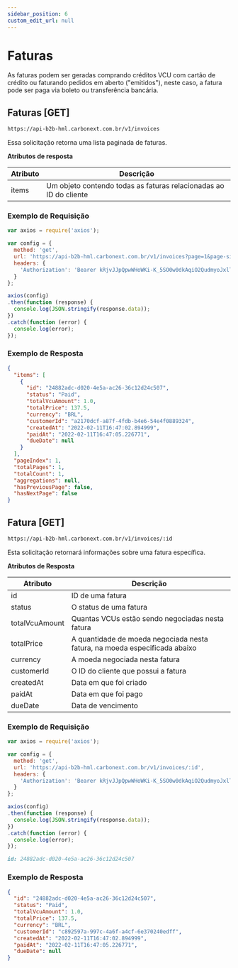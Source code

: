 ```yaml
---
sidebar_position: 6
custom_edit_url: null
---
```


# Faturas

As faturas podem ser geradas comprando créditos VCU com cartão de crédito ou faturando pedidos em aberto ("emitidos"), neste caso, a fatura pode ser paga via boleto ou transferência bancária.

<!-- ## Faturas [POST]

```md title="BASE URL"
https://api-b2b.carbonext.com.br/v1/invoices
```

Esta requisição irá gerar uma fatura, pode ser feita para um pedido específico ou para um grupo em um determinado período de tempo.

**Solicitar atributos**

| Atributo | Descrição |
| ---------------------------- | -------------------------------------------------- ----- |
| ordersIds | ID de um pedido |
| ordersCreatedFrom (opcional) | Data de início para seleção de pedidos dentro de um período de tempo |
| ordersCreatedTo (opcional) | Data final da seleção do pedido |
| vcuAmount	 | O valor da quantidade vcu |
| targetCurrency | A moeda local |

### Exemplo de Requisição

Você pode criar uma fatura de três maneiras diferentes.

Sem `ordersCreatedFrom`, a solicitação usará apenas `ordersIds` para criar a fatura.

```javascript
curl -X POST 'https://api-b2b.carbonext.com.br/v1/invoices' \
    -H 'Content-Type: application/json' \
    -H 'Authorization: Bearer {token}' \
--data-raw '{
    "ordersIds":[
        "f4f7e937-c5ae-4d85-be5f-13ad804c0670"
    ],
    "vcuAmount": 100,
    "targetCurrency":"BRL"
}'
```

Com `ordersCreatedFrom` a solicitação criará uma fatura a partir da data de recebimento até o dia atual.

```javascript
curl -X POST 'https://api-b2b.carbonext.com.br/v1/invoices' \
    -H 'Content-Type: application/json' \
    -H 'Authorization: Bearer {token}' \
--data-raw '{
    "ordersCreatedFrom":"01/01/2022 22:09:40",
    "vcuAmount": 100,
    "targetCurrency":"BRL"
}'
```

Ou se você tiver um intervalo de tempo específico, você pode declarar no atributo `ordersCreatedTo`. Também funciona sem o `ordersCreatedFrom`, desta forma é criada uma fatura para todos os pedidos criados antes da data descrita.

```javascript
curl -X POST 'https://api-b2b.carbonext.com.br/v1/invoices' \
    -H 'Content-Type: application/json' \
    -H 'Authorization: Bearer {token}' \
--data-raw '{
    "ordersCreatedFrom":"01/01/2022 22:09:40",
    "ordersCreatedTo":"05/01/2022 12:00:00",
    "vcuAmount": 100,
    "targetCurrency":"BRL"
}'
```

### Exemplo de Resposta

```json
{
  "id": "3951ae7b-2c3d-4bd8-a05c-7755328413b5",
  "status": "Pending",
  "totalVcuAmount": 60,
  "totalPrice": 4620,
  "currency": "BRL",
  "customerId": "a2170dcf-a87f-4fdb-b4e6-54e4f0889324",
  "orders": [
    {
      "id": "f4f7e937-c5ae-4d85-be5f-13ad804c0670",
      "vcuAmount": 15,
      "vcuUnitPrice": 77,
      "targetCurrency": "BRL",
      "status": "Billed",
      "createdAt": "05/01/2022 22:09:35",
      "notifyCertificateTo": null
    },
    {
      "id": "383e9c41-0283-45fb-b3ba-efe83f4fd1d6",
      "vcuAmount": 15,
      "vcuUnitPrice": 77,
      "targetCurrency": "BRL",
      "status": "Billed",
      "createdAt": "05/01/2022 22:09:44",
      "notifyCertificateTo": null
    },
    {
      "id": "a460ec3c-53be-4ed3-84be-1d10405a43ad",
      "vcuAmount": 15,
      "vcuUnitPrice": 77,
      "targetCurrency": "BRL",
      "status": "Billed",
      "createdAt": "05/01/2022 22:09:39",
      "notifyCertificateTo": null
    },
    {
      "id": "be673ce7-dd7f-4b56-b8cd-410fce4b86c0",
      "vcuAmount": 15,
      "vcuUnitPrice": 77,
      "targetCurrency": "BRL",
      "status": "Billed",
      "createdAt": "05/01/2022 22:09:50",
      "notifyCertificateTo": null
    }
  ]
}
``` -->

## Faturas [GET]

```md title="BASE URL"
https://api-b2b-hml.carbonext.com.br/v1/invoices
```

Essa solicitação retorna uma lista paginada de faturas.

**Atributos de resposta**

| Atributo | Descrição                                                         |
| -------- | ----------------------------------------------------------------- |
| items    | Um objeto contendo todas as faturas relacionadas ao ID do cliente |

### Exemplo de Requisição

```javascript
var axios = require('axios');

var config = {
  method: 'get',
  url: 'https://api-b2b-hml.carbonext.com.br/v1/invoices?page=1&page-size=10&sort-by=totalVcuAmount_desc&filter-by=totalPrice_ge:7000~status_in:Paid-pending~bla',
  headers: { 
    'Authorization': 'Bearer kRjvJJpQpwWHoWKi-K_5SO0w0dkAqiO2QudmyoJxlTI'
  }
};

axios(config)
.then(function (response) {
  console.log(JSON.stringify(response.data));
})
.catch(function (error) {
  console.log(error);
});
```

### Exemplo de Resposta

```json
{
  "items": [
    {
      "id": "24882adc-d020-4e5a-ac26-36c12d24c507",
      "status": "Paid",
      "totalVcuAmount": 1.0,
      "totalPrice": 137.5,
      "currency": "BRL",
      "customerId": "a2170dcf-a87f-4fdb-b4e6-54e4f0889324",
      "createdAt": "2022-02-11T16:47:02.894999",
      "paidAt": "2022-02-11T16:47:05.226771",
      "dueDate": null
    }
  ],
  "pageIndex": 1,
  "totalPages": 1,
  "totalCount": 1,
  "aggregations": null,
  "hasPreviousPage": false,
  "hasNextPage": false
}
```

## Fatura [GET]

```md title="BASE URL"
https://api-b2b-hml.carbonext.com.br/v1/invoices/:id
```

Esta solicitação retornará informações sobre uma fatura específica.

**Atributos de Resposta**

| Atributo       | Descrição                                                                  |
| -------------- | -------------------------------------------------------------------------- |
| id             | ID de uma fatura                                                           |
| status         | O status de uma fatura                                                     |
| totalVcuAmount | Quantas VCUs estão sendo negociadas nesta fatura                           |
| totalPrice     | A quantidade de moeda negociada nesta fatura, na moeda especificada abaixo |
| currency       | A moeda negociada nesta fatura                                             |
| customerId     | O ID do cliente que possui a fatura                                        |
| createdAt      | Data em que foi criado                                                     |
| paidAt         | Data em que foi pago                                                       |
| dueDate        | Data de vencimento                                                         |

### Exemplo de Requisição

```javascript
var axios = require('axios');

var config = {
  method: 'get',
  url: 'https://api-b2b-hml.carbonext.com.br/v1/invoices/:id',
  headers: { 
    'Authorization': 'Bearer kRjvJJpQpwWHoWKi-K_5SO0w0dkAqiO2QudmyoJxlTI'
  }
};

axios(config)
.then(function (response) {
  console.log(JSON.stringify(response.data));
})
.catch(function (error) {
  console.log(error);
});
```

```md title="PATH VARIABLES"
id: 24882adc-d020-4e5a-ac26-36c12d24c507
```

### Exemplo de Resposta

```json
{
  "id": "24882adc-d020-4e5a-ac26-36c12d24c507",
  "status": "Paid",
  "totalVcuAmount": 1.0,
  "totalPrice": 137.5,
  "currency": "BRL",
  "customerId": "c892597a-997c-4a6f-a4cf-6e370240edff",
  "createdAt": "2022-02-11T16:47:02.894999",
  "paidAt": "2022-02-11T16:47:05.226771",
  "dueDate": null
}
```
